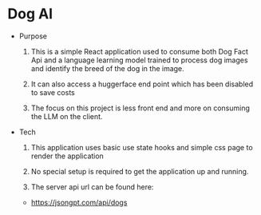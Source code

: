 # Dog AI

  * Purpose 

    1. This is a simple React application used to consume both Dog Fact Api and a language learning model trained to process dog images and identify the breed of the dog in the image.

    2. It can also access a huggerface end point which has been disabled to save costs 

    3. The focus on this project is less front end and more on consuming the LLM on the client.

  * Tech

    1. This application uses basic use state hooks and simple css page to render the application

    2. No special setup is required to get the application up and running. 

    3. The server api url can be found here:

      - https://jsongpt.com/api/dogs

